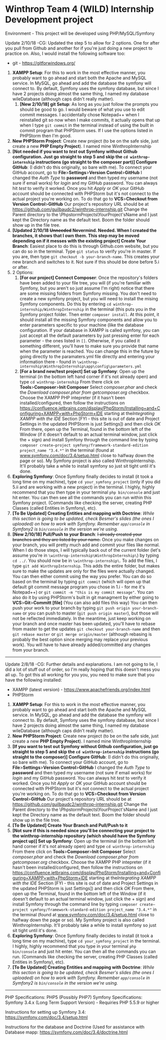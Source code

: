 # Winthrop Team 4 (WILD) Internship Development project

Environment - This project will be developed using PHP/MySQL/Symfony

Update 2/10/18 -CG: Updated the step 5 to allow for 2 options. One for after you pull from Github and another for if you're just doing a new project to practice on. Also, I would install the following software too:
* git - https://gitforwindows.org/

1. **XAMPP Setup**: For this to work in the most effective manner, you probably want to go ahead and start both the Apache and MySQL service. In MySQL, go ahead and add the database the symfony will connect to. By default, Symfony uses the symfony database, but since I have 2 projects doing almost the same thing, I named my database wileDatabase (although caps didn't really matter).
    1. **[New 2/10/18] git Setup**: As long as you just follow the prompts you should be good to go. I would beware of what you use to edit commit messages. I accidentally chose Notepad++ when I reinstalled git so now when I make commits, it actually opens that up when I type `git commit` in the terminal instead of using the built in commit program that PHPStorm uses. If I use the options listed in PHPStorm then I'm good.
2. **New PHPStorm Project**: Create new project (to be on the safe side, just create a new **PHP Empty Project**). I named mine WinthropInternship
3. **[Not needed if you want to *test* out Symfony without Github configuration. Just go straight to step 5 and skip the `cd winthrop-internship` instructions (go straight to the composer part)] Configure GitHub**: (I didn't do this originally, so bare with me). To connect your GitHub account, go to **File**>**Settings**>**Version Control**>**GitHub** I changed the *Auth Type* to **password** and then typed my username (not sure if email works) for *login* and my GitHub password. You can always hit *test* to verify it worked. Once you hit *Apply* or *OK* your GitHub account should be connected with PHPStorm but it's not connect to the actual project you're working on. To do that go to **VCS**>**Checkout from Version Control**>**GitHub** Our project's repository URL should be at https://github.com/guilbaudc2/winthrop-internship.git Change the Parent directory to the \PhpstormProjects\YourProject'sName and I just kept the Directory name as the default text. Boom the folder should show up in the file tree.
4. **[Updated 2/10/18 ~~Unneeded~~ Nevermind. Needed. When I created the branches, it shows that I own them. This step may be moved depending on if it messes with the existing project] Create Your Branch**: Easiest place to do this is through Github.com website, but you can do so in the terminal. Type `git status` to verify you're in master. If you are, then type `git checkout -b your-branch-name`. This creates your new branch and switches to it. Not sure if this should be done before 5.i or after.
5. 2 Options:
    1. **[For our project] Connect Composer**: Once the repository's folders have been added to your file tree, you will (if you're familiar with Symfony, but you aren't so just assume I'm right) notice that there are some missing folders from Symfony missing. You don't need to create a new symfony project, but you will need to install the mising Symfony components. Do this by entering `cd winthrop-internship/WinthropInternship` in the terminal (this puts you in the Symfony project folder. Then enter `composer install`. At this point, it should install all the missing Symfony components and allow you to enter parameters specific to your machine (like the database configuration. If your database in XAMPP is called symfony, you can just accept all the default parameters by just pressing enter for each parameter - the ones listed in `[]`. Otherwise, if you called it something different, you'll have to make sure you provide that name when the parameter is reached. You can change this in the future by going directly to the paramaters.yml file directly and entering your information there - found in `\winthrop-internship\WinthropInternship\app\config\parameters.yml`
    2. **[For a brand new/test project] Set up Symfony**: Open up the terminal (in the bottom left hand corner if it's not already open) and type `cd winthrop-internship` From there click on **Tools**>**Composer**>**Init Composer** Select *composer.phar* and check the *Download composer.phar from getcomposer.org* checkbox. Choose the XAMPP PHP intepreter (if it hasn't been installed/configured, then follow the instructions on https://confluence.jetbrains.com/display/PhpStorm/Installing+and+Configuring+XAMPP+with+PhpStorm+IDE starting at the*Integrating XAMPP with the IDE* Section [FYI - this site is out of date and Project Settings in the updated PHPStorm is just Settings]) and then click *OK* From there, open up the Terminal, found in the bottom left of the Window (if it doesn't default to an actual terminal window, just click the + sign) and install Symfony through the command line by typing `composer create–project symfony/framework-standard-edition project_name "3.4.*"`  in the terminal (found at www.symfony.com/doc/3.4/setup.html close to halfway down the page or so). My Symfony project is also called WinthropInternship. It'll probably take a while to install symfony so just sit tight until it's done.
6. **Exploring Symfony**: Once Symfony finally decides to install (it took a long time on my machine), type `cd your_symfony_project` (only if you did 5.ii and are working with a new project) in the terminal. I highly, highly recommend that you then type in your terminal `php bin/console` and just hit enter. You can then see all the commands you can run within this Symfony project. (Commands like checking the server, creating PHP Classes (called Entities in Symfony), etc). 
7. **[To Be Updated] Creating Entities and mapping with Doctrine**: *While this section is going to be updated, check Besmer's slides (the ones I uploaded) on how to work with Symfony. Remember `app/console` in Symfony2 is `bin/console` in the version we're using.*
8. **[New 2/10/18] Pull/Push to your Branch**: ~~I already created your branches and they are listed by your name.~~ Once you make changes on your branch, you will pretty much add and commit your files like normal. When I do those steps, I will typically back out of the current folder (let's assume you're in `\winthrop-internship\WinthropInternship\`) by typing `cd ../`. You should now be in `\winthrop-internship\`. To add the files, I type `git add WinthropInternship`. This adds the entire folder, but makes sure to make the updates are only for the files were actually changed. You can then either commit using the way you prefer. You can do so based on the terminal by typing `git commit` (which will open up that default git commit message program you chose in 1.i - for me it's Notepad++) or `git commit -m "this is my commit message"`. You can also do it by using PHPStorm's built in git managment by either going to **VCS**>**Git**>**Committ [file]** (You can also add files this way) You can then push your work to your branch by typing `git push origin your-branch-name` or you can push to master (`git push origin master`), but those will not be reflected immediately. In the meantime, just keep working on your branch and once master has been updated, you'll have to rebase from master to get the updates `git checkout your-branch-name` and then `git rebase master` or `git merge origin/master` (although rebasing is probably the best option since merging may replace your previous work). You will have to have already added/committed any changes from your branch.

---

Update 2/8/18 -CG: Further details and explanations. I am not going to lie, I did a lot of stuff out of order, so I'm really hoping that this doesn't mess you all up. To got this all working for you you, you need to make sure that you have the following installed:
* XAMPP (latest version) - https://www.apachefriends.org/index.html
* PHPStorm

1. **XAMPP Setup**: For this to work in the most effective manner, you probably want to go ahead and start both the Apache and MySQL service. In MySQL, go ahead and add the database the symfony will connect to. By default, Symfony uses the symfony database, but since I have 2 projects doing almost the same thing, I named my database wileDatabase (although caps didn't really matter).
2. **New PHPStorm Project**: Create new project (to be on the safe side, just create a new **PHP Empty Project**). I named mine WinthropInternship
3. **[If you want to test out Symfony without Github configuration, just go straight to step 5 and skip the `cd winthrop-internship` instructions (go straight to the composer)] Configure GitHub**: (I didn't do this originally, so bare with me). To connect your GitHub account, go to **File**>**Settings**>**Version Control**>**GitHub** I changed the *Auth Type* to **password** and then typed my username (not sure if email works) for *login* and my GitHub password. You can always hit *test* to verify it worked. Once you hit *Apply* or *OK* your GitHub account should be connected with PHPStorm but it's not connect to the actual project you're working on. To do that go to **VCS**>**Checkout from Version Control**>**GitHub** Our project's repository URL should be at https://github.com/guilbaudc2/winthrop-internship.git Change the Parent directory to the \PhpstormProjects\YourProject'sName and I just kept the Directory name as the default text. Boom the folder should show up in the file tree.
4. **[To Be Updated] Create Your Branch and Pull/Push to it** 
5. **[Not sure if this is needed since you'll be connecting your project to the winthrop-internship repository (which should have the Symfony project up)] Set up Symfony**: Open up the terminal (in the bottom left hand corner if it's not already open) and type `cd winthrop-internship` From there click on **Tools**>**Composer**>**Init Composer** Select *composer.phar* and check the *Download composer.phar from getcomposer.org* checkbox. Choose the XAMPP PHP intepreter (if it hasn't been installed/configured, then follow the instructions on https://confluence.jetbrains.com/display/PhpStorm/Installing+and+Configuring+XAMPP+with+PhpStorm+IDE starting at the*Integrating XAMPP with the IDE* Section [FYI - this site is out of date and Project Settings in the updated PHPStorm is just Settings]) and then click *OK* From there, open up the Terminal, found in the bottom left of the Window (if it doesn't default to an actual terminal window, just click the + sign) and install Symfony through the command line by typing `composer create–project symfony/framework-standard-edition project_name "3.4.*"`  in the terminal (found at www.symfony.com/doc/3.4/setup.html close to halfway down the page or so). My Symfony project is also called WinthropInternship. It'll probably take a while to install symfony so just sit tight until it's done.
6. **Exploring Symfony**: Once Symfony finally decides to install (it took a long time on my machine), type `cd your_symfony_project` in the terminal. I highly, highly recommend that you type in your terminal `php bin/console` and just hit enter. You can then all the commands you can run. (Commands like checking the server, creating PHP Classes (called Entities in Symfony), etc). 
7. **[To Be Updated] Creating Entities and mapping with Doctrine**: *While this section is going to be updated, check Besmer's slides (the ones I uploaded) on how to work with Symfony. Remember `app/console` in Symfony2 is `bin/console` in the version we're using.*

----

PHP Specifications: PHP5 (Possibly PHP7)
Symfony Specifications: Symfony 3.4.x (Long Term Support Version) - Requiries PHP 5.5.9 or higher

Instructions for setting up Symfony 3.4:
https://symfony.com/doc/3.4/setup.html

Instructions for the database and Doctrine (Used for assistance with Database mapp:
https://symfony.com/doc/3.4/doctrine.html